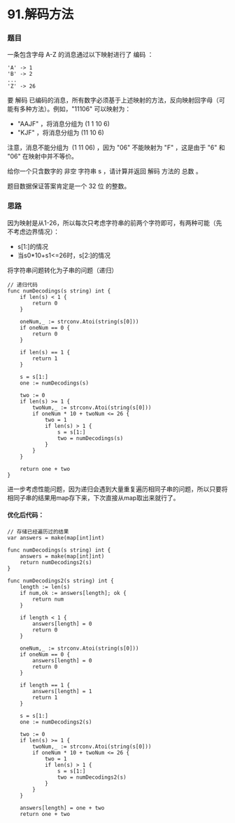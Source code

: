 # 91.解码方法
### 题目
一条包含字母 A-Z 的消息通过以下映射进行了 编码 ：
```
'A' -> 1
'B' -> 2
...
'Z' -> 26
```

要 解码 已编码的消息，所有数字必须基于上述映射的方法，反向映射回字母（可能有多种方法）。例如，"11106" 可以映射为：

* "AAJF" ，将消息分组为 (1 1 10 6)
* "KJF" ，将消息分组为 (11 10 6)

注意，消息不能分组为  (1 11 06) ，因为 "06" 不能映射为 "F" ，这是由于 "6" 和 "06" 在映射中并不等价。

给你一个只含数字的 非空 字符串 s ，请计算并返回 解码 方法的 总数 。

题目数据保证答案肯定是一个 32 位 的整数。


### 思路
因为映射是从1-26，所以每次只考虑字符串的前两个字符即可，有两种可能（先不考虑边界情况）：

* s[1:]的情况
* 当s0*10+s1<=26时，s[2:]的情况

将字符串问题转化为子串的问题（递归）
``` golang
// 递归代码
func numDecodings(s string) int {
    if len(s) < 1 {
		return 0
	}

	oneNum,_ := strconv.Atoi(string(s[0]))
	if oneNum == 0 {
		return 0
	}

	if len(s) == 1 {
		return 1
	}

	s = s[1:]
	one := numDecodings(s)

	two := 0
	if len(s) >= 1 {
		twoNum,_ := strconv.Atoi(string(s[0]))
		if oneNum * 10 + twoNum <= 26 {
			two = 1
			if len(s) > 1 {
				s = s[1:]
				two = numDecodings(s)
			}
		}
	}

	return one + two
}
```
进一步考虑性能问题，因为递归会遇到大量重复遍历相同子串的问题，所以只要将相同子串的结果用map存下来，下次直接从map取出来就行了。

#### 优化后代码：
``` golang
// 存储已经遍历过的结果
var answers = make(map[int]int)

func numDecodings(s string) int {
	answers = make(map[int]int)
	return numDecodings2(s)
}

func numDecodings2(s string) int {
	length := len(s)
	if num,ok := answers[length]; ok {
		return num
	}

	if length < 1 {
		answers[length] = 0
		return 0
	}

	oneNum,_ := strconv.Atoi(string(s[0]))
	if oneNum == 0 {
		answers[length] = 0
		return 0
	}

	if length == 1 {
		answers[length] = 1
		return 1
	}

	s = s[1:]
	one := numDecodings2(s)

	two := 0
	if len(s) >= 1 {
		twoNum,_ := strconv.Atoi(string(s[0]))
		if oneNum * 10 + twoNum <= 26 {
			two = 1
			if len(s) > 1 {
				s = s[1:]
				two = numDecodings2(s)
			}
		}
	}

	answers[length] = one + two
	return one + two

```
